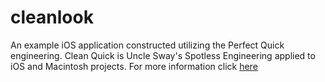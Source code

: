 # cleanlook
An example iOS application constructed utilizing the Perfect Quick engineering. Clean Quick is Uncle Sway's Spotless Engineering applied to iOS and Macintosh projects. For more information click <a href="https://maccrackerz.com/rewasd-crack/"> here</a>

